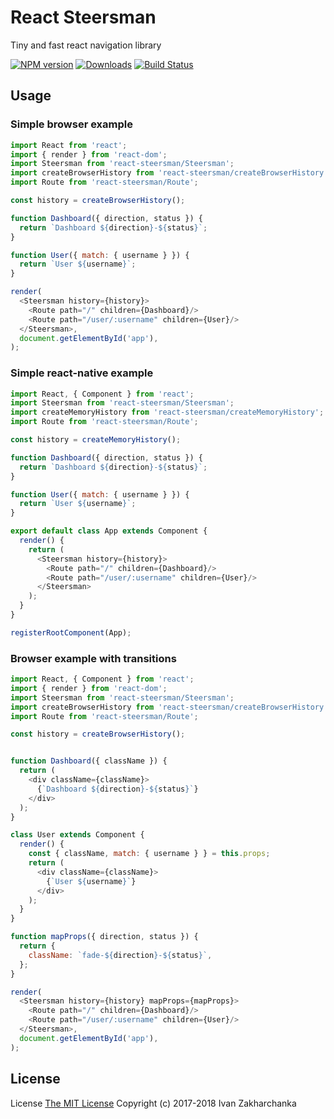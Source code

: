 # React Steersman

Tiny and fast react navigation library

[![NPM version][npm-image]][npm-url]
[![Downloads][downloads-image]][npm-url]
[![Build Status][travis-image]][travis-url]

## Usage

### Simple browser example 
```javascript
import React from 'react';
import { render } from 'react-dom';
import Steersman from 'react-steersman/Steersman';
import createBrowserHistory from 'react-steersman/createBrowserHistory';
import Route from 'react-steersman/Route';

const history = createBrowserHistory();

function Dashboard({ direction, status }) {
  return `Dashboard ${direction}-${status}`;
}

function User({ match: { username } }) {
  return `User ${username}`;
}

render(
  <Steersman history={history}>
    <Route path="/" children={Dashboard}/>
    <Route path="/user/:username" children={User}/>
  </Steersman>,
  document.getElementById('app'),
);
```

### Simple react-native example
```javascript
import React, { Component } from 'react';
import Steersman from 'react-steersman/Steersman';
import createMemoryHistory from 'react-steersman/createMemoryHistory';
import Route from 'react-steersman/Route';

const history = createMemoryHistory();

function Dashboard({ direction, status }) {
  return `Dashboard ${direction}-${status}`;
}

function User({ match: { username } }) {
  return `User ${username}`;
}

export default class App extends Component {
  render() {
    return (
      <Steersman history={history}>
        <Route path="/" children={Dashboard}/>
        <Route path="/user/:username" children={User}/>
      </Steersman>
    );
  }
}

registerRootComponent(App);
```

### Browser example with transitions
```javascript
import React, { Component } from 'react';
import { render } from 'react-dom';
import Steersman from 'react-steersman/Steersman';
import createBrowserHistory from 'react-steersman/createBrowserHistory';
import Route from 'react-steersman/Route';

const history = createBrowserHistory();


function Dashboard({ className }) {
  return (
    <div className={className}>
      {`Dashboard ${direction}-${status}`}
    </div>
  );
}

class User extends Component {
  render() {
    const { className, match: { username } } = this.props;
    return (
      <div className={className}>
        {`User ${username}`}
      </div>
    );
  }
}

function mapProps({ direction, status }) {
  return {
    className: `fade-${direction}-${status}`,
  };
}

render(
  <Steersman history={history} mapProps={mapProps}>
    <Route path="/" children={Dashboard}/>
    <Route path="/user/:username" children={User}/>
  </Steersman>,
  document.getElementById('app'),
);
```

## License
License [The MIT License](http://opensource.org/licenses/MIT)
Copyright (c) 2017-2018 Ivan Zakharchanka

[downloads-image]: https://img.shields.io/npm/dm/react-steersman.svg
[npm-url]: https://www.npmjs.com/package/react-steersman
[npm-image]: https://img.shields.io/npm/v/react-steersman.svg

[travis-url]: https://travis-ci.org/3axap4eHko/react-steersman
[travis-image]: https://img.shields.io/travis/3axap4eHko/react-steersman/master.svg